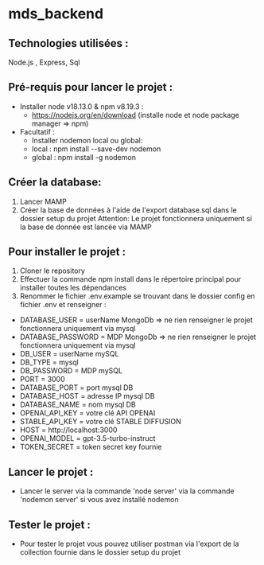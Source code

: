 # mds_backend
## Technologies utilisées :
Node.js , Express, Sql

## Pré-requis pour lancer le projet :
- Installer node v18.13.0 & npm v8.19.3 :
  - https://nodejs.org/en/download (installe node et node package manager => npm)
- Facultatif :
  -  Installer nodemon local ou global:
  -  local : npm install --save-dev nodemon
  -  global : npm install -g nodemon
## Créer la database: 
1. Lancer MAMP
2. Créer la base de données à l'aide de l'export database.sql dans le dossier setup du projet
Attention: Le projet fonctionnera uniquement si la base de donnée est lancée via MAMP
## Pour installer le projet :
1. Cloner le repository
2. Effectuer la commande npm install dans le répertoire principal pour installer toutes les dépendances
3. Renommer le fichier .env.example se trouvant dans le dossier config en fichier .env et renseigner :
  - DATABASE_USER = userName MongoDb => ne rien renseigner le projet fonctionnera uniquement via mysql
  - DATABASE_PASSWORD = MDP MongoDb => ne rien renseigner le projet fonctionnera uniquement via mysql
  - DB_USER = userName mySQL
  - DB_TYPE = mysql
  - DB_PASSWORD = MDP mySQL
  - PORT = 3000
  - DATABASE_PORT = port mysql DB
  - DATABASE_HOST = adresse IP mysql DB
  - DATABASE_NAME = nom mysql DB
  - OPENAI_API_KEY = votre clé API OPENAI
  - STABLE_API_KEY = votre clé STABLE DIFFUSION
  - HOST = http://localhost:3000
  - OPENAI_MODEL = gpt-3.5-turbo-instruct
  - TOKEN_SECRET = token secret key fournie
## Lancer le projet :
- Lancer le server via la commande 'node server' via la commande 'nodemon server' si vous avez installé nodemon
## Tester le projet :
- Pour tester le projet vous pouvez utiliser postman via l'export de la collection fournie dans le dossier setup du projet
